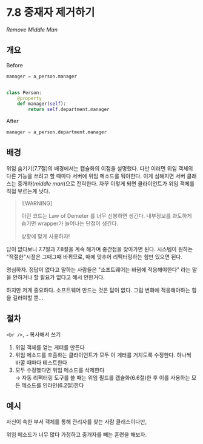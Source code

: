# 7.8 중재자 제거하기

_Remove Middle Man_

## 개요

Before

```python
manager = a_person.manager


class Person:
    @property
    def manager(self):
        return self.department.manager
```

After

```python
manager = a_person.department.manager
```

## 배경

위임 숨기기(7.7절)의 배경에서는 캡슐화의 이점을 설명했다.
다만 이러면 위임 객체의 다른 기능을 쓰려고 할 때마다 서버에 위임 메소드를 둬야한다.
이게 심해지면 서버 클래스는 중개자(_middle man_)으로 전락한다. 자꾸 이렇게 되면 클라이언트가 위임 객체를 직접 부르는게 낫다.

> ![WARNING]
>
> 이런 코드는 Law of Demeter 를 너무 신봉하면 생긴다.
> 내부정보를 과도하게 숨기면 wrapper가 늘어나는 단점이 생긴다.
>
> 상황에 맞게 사용하자!

답이 없다보니 7.7절과 7.8절을 계속 해가며 중간점을 찾아가면 된다.
시스템이 원하는 "적절한"시점은 그때그때 바뀌므로, 때에 맞추어 리팩터링하는 힘만 있으면 된다.

명심하자. 정답이 없다고 말하는 사람들은 "소프트웨어는 바뀜에 적응해야한다" 라는 말을 안하거나 할 필요가 없다고 해서 안한거다.

하지만 저게 중요하다. 소프트웨어 만드는 것은 답이 없다. 그럼 변화에 적응해야하는 힘을 길러야할 뿐...

## 절차

`<br />`, `→` 복사해서 쓰기

1. 위임 객체를 얻는 게터를 만든다
2. 위임 메소드를 호출하는 클라이언트가 모두 이 게터를 거치도록 수정한다. 하나씩 바꿀 때마다 테스트한다
3. 모두 수정했다면 위임 메소드를 삭제한다 <br />
   → 자동 리팩터링 도구를 쓸 때는 위임 필드를 캡슐화(6.6절)한 후 이를 사용하는 모든 메소드를 인라인(6.2절)한다

## 예시

자신이 속한 부서 객체를 통해 관리자를 찾는 사람 클래스이다만,

위임 메소드가 너무 많다 가정하고 중개자를 빼는 훈련을 해보자.

